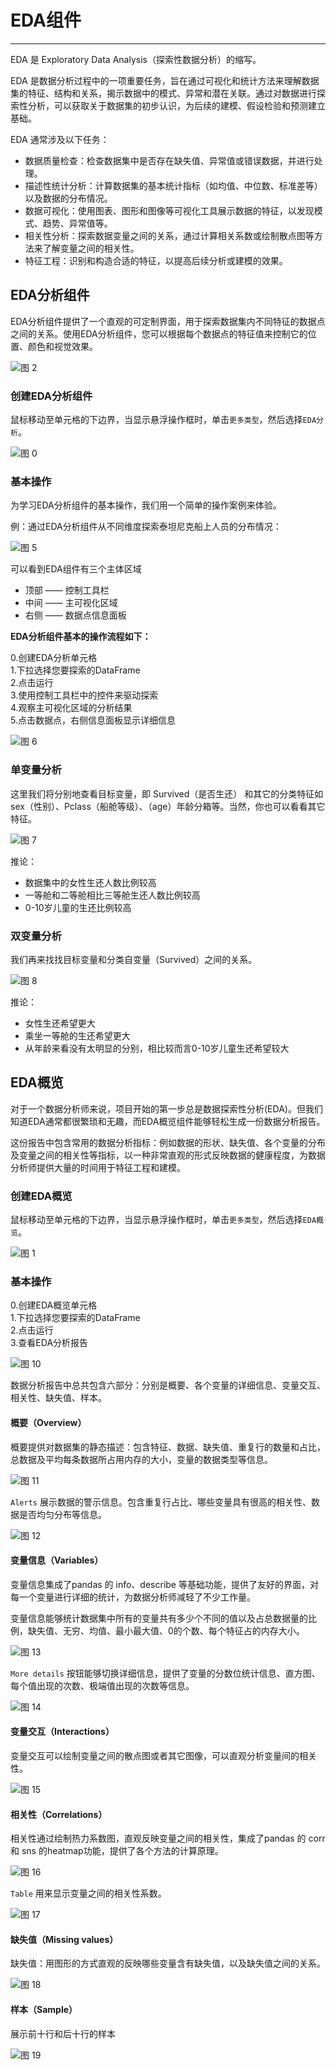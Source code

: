 # EDA组件

<!-- 7101752 -->
---

EDA 是 Exploratory Data Analysis（探索性数据分析）的缩写。

EDA 是数据分析过程中的一项重要任务，旨在通过可视化和统计方法来理解数据集的特征、结构和关系，揭示数据中的模式、异常和潜在关联。通过对数据进行探索性分析，可以获取关于数据集的初步认识，为后续的建模、假设检验和预测建立基础。

EDA 通常涉及以下任务：

- 数据质量检查：检查数据集中是否存在缺失值、异常值或错误数据，并进行处理。
- 描述性统计分析：计算数据集的基本统计指标（如均值、中位数、标准差等）以及数据的分布情况。
- 数据可视化：使用图表、图形和图像等可视化工具展示数据的特征，以发现模式、趋势、异常值等。
- 相关性分析：探索数据变量之间的关系，通过计算相关系数或绘制散点图等方法来了解变量之间的相关性。
- 特征工程：识别和构造合适的特征，以提高后续分析或建模的效果。

## EDA分析组件

<!-- EDA分析组件提供用户用可视化的方式理解和分析机器学习数据集。

使用EDA分析组件能够快速探索数据集特征的分布情况，帮助用户以不同粒度查看数据的整体情况。 -->

<!-- EDA分析组件提供了一个交互式界面，用于探索数据集所有不同特征的数据点之间的关系。

可视化交互图表中的每个单元代表一个数据点。用户可通过按特征值在多个维度上对数据点进行分析和探索。 -->

EDA分析组件提供了一个直观的可定制界面，用于探索数据集内不同特征的数据点之间的关系。使用EDA分析组件，您可以根据每个数据点的特征值来控制它的位置、颜色和视觉效果。

![图 2](../images/bed0c4d929cd4c23197040fae666325b343fb400c5822496bfff264409ca7a5a.png)  


### 创建EDA分析组件

鼠标移动至单元格的下边界，当显示悬浮操作框时，单击`更多类型`，然后选择`EDA分析`。

<!-- ![图 1](../images/edaanyll.png)   -->

![图 0](../images/f0c358314c60580ee93eb9dfa52a8c11185c641298f38b5dba5cb414aec86406.png)  


### 基本操作

为学习EDA分析组件的基本操作，我们用一个简单的操作案例来体验。

例：通过EDA分析组件从不同维度探索泰坦尼克船上人员的分布情况：

![图 5](../images/fdc9abc0e5c04ca8967f5ce51e5fb23503937a731353ad11aeeed3ce30318b72.gif)  

可以看到EDA组件有三个主体区域

- 顶部 —— 控制工具栏
- 中间 —— 主可视化区域
- 右侧 —— 数据点信息面板

**EDA分析组件基本的操作流程如下：**

0.创建EDA分析单元格<br>
1.下拉选择您要探索的DataFrame<br>
2.点击运行<br>
3.使用控制工具栏中的控件来驱动探索<br>
4.观察主可视化区域的分析结果<br>
5.点击数据点，右侧信息面板显示详细信息<br>

<!-- ![](/assets/edafexnxx.png) -->
![图 6](../images/5a7a1f204007f839c9b5d273a70894ad83dfbb4625ad29370e9405844077b120.png)  



### 单变量分析
 

这里我们将分别地查看目标变量，即 Survived（是否生还） 和其它的分类特征如sex（性别）、Pclass（船舱等级）、（age）年龄分箱等。当然，你也可以看看其它特征。

![图 7](../images/c27220d55dad289a1d7616447aa51212ca50a6ae9eb24f88842c87f800bd9b00.gif)  

推论：

- 数据集中的女性生还人数比例较高
- 一等舱和二等舱相比三等舱生还人数比例较高
- 0-10岁儿童的生还比例较高

<!-- Dive有三个区域。顶部的控制工具栏、主可视化和数据点信息面板。
一旦数据被加载到可视化中，用户就可以通过操纵工具栏中的控件来驱动探索。共有四个部分，单击时每个部分都会展开。它们是镶嵌、颜色、显示和定位。
镶嵌面控件
Dive的主要功能是以网格形式排列记录。这被称为镶嵌，有两个方向可以独立控制：垂直（基于行）和水平（基于列）方向。
当您在任一方向上选择要镶嵌的特征时，Dive将根据该特征对项目进行挖掘。对于数值，Dive将数值范围划分为大小相等的数字段。对于字符串值，Dive将共享相同字符串值的项目放在一起，如果太多，则将这些项目放在标记为“其他”的桶中。
此外，包含空格的字符串值可以被视为一个无差别的单词包。当用户选中单词袋框时，Dive会根据最常用的单词将项目放在一起进行排列。这项功能将来可能会被彻底更改或删除。
定位控制装置
默认情况下，Dive将通过堆叠项目来排列网格的每个单元格中的项目。或者，可以将项目放置在散点图中。当“镶嵌面”设置为（无）时，这是最有用的。
具有数值的特征可用于散点图定位。值不是数字的任何项目仍将显示，但该值将强制为零。
颜色控制
使用“颜色控制”可以指定用于为各个项目着色的字段。
如果没有指定精灵图谱，Dive将选择一个特征进行着色。选择算法会优先考虑具有少量唯一值的特征，例如分类特征。
显示控件
使用“显示控制”（Display Controls）可以指定“分段”（Dive）将渲染到每个点上的内容。如果已经指定了精灵图谱，则Dive将默认显示每个点的精灵。如果不是，则Dive将选择其值最唯一的特征，然后将这些字符串渲染为圆形背景顶部的文本。
无论是否使用精灵图集，都可以使用“显示”下拉菜单以交互方式控制渲染到点的功能。 -->

### 双变量分析
 

我们再来找找目标变量和分类自变量（Survived）之间的关系。

![图 8](../images/1283f020528178912efe9109ed66be14ae56f558a48712cb21fd01d972dfed75.gif)  

推论：

- 女性生还希望更大
- 乘坐一等舱的生还希望更大
- 从年龄来看没有太明显的分别，相比较而言0-10岁儿童生还希望较大
  
## EDA概览

对于一个数据分析师来说，项目开始的第一步总是数据探索性分析(EDA)。但我们知道EDA通常都很繁琐和无趣，而EDA概览组件能够轻松生成一份数据分析报告。

这份报告中包含常用的数据分析指标：例如数据的形状、缺失值、各个变量的分布及变量之间的相关性等指标，以一种非常直观的形式反映数据的健康程度，为数据分析师提供大量的时间用于特征工程和建模。


### 创建EDA概览

鼠标移动至单元格的下边界，当显示悬浮操作框时，单击`更多类型`，然后选择`EDA概览`。

<!-- ![图 2](../images/edawholeview.png)   -->
![图 1](../images/8b2f3e7d46df1a0044b3da0db2105c6e449a1b6f63bfc7bebe3446307457ae4b.png)  



### 基本操作

0.创建EDA概览单元格<br>
1.下拉选择您要探索的DataFrame<br>
2.点击运行<br>
3.查看EDA分析报告<br>

![图 10](../images/b74efb5ede6736c6716340e43c703cc5e72a272cf179fa83f9821c604af4bafa.png)  

<!-- 1. 下拉框选择数据集。
2. 数据集总览。
3. 各特征变量的值分布。
4. 散点分布图。
5. 相关系数。
6. 缺失值统计。
7. 样例记录。 -->

<!-- ![](/assets/edagailan.png) -->

数据分析报告中总共包含六部分：分别是概要、各个变量的详细信息、变量交互、相关性、缺失值、样本。

#### 概要（Overview）

概要提供对数据集的静态描述：包含特征、数据、缺失值、重复行的数量和占比，总数据及平均每条数据所占用内存的大小，变量的数据类型等信息。

![图 11](../images/edda9198986f403f96003a7f5d80df32af33ab34ecaf711a7962c97545d8cd87.png)  

`Alerts` 展示数据的警示信息。包含重复行占比、哪些变量具有很高的相关性、数据是否均匀分布等信息。

![图 12](../images/b486054407326f251c2e94681c81c60a0b56a04fe5ff85250de4d4933c468d78.png)  

#### 变量信息（Variables）

变量信息集成了pandas 的 info、describe 等基础功能，提供了友好的界面，对每一个变量进行详细的统计，为数据分析师减轻了不少工作量。

变量信息能够统计数据集中所有的变量共有多少个不同的值以及占总数据量的比例，缺失值、无穷、均值、最小最大值、0的个数、每个特征占的内存大小。


![图 13](../images/161bebc3c1324b26aa05c3e947692921353a58e65604b59c8ec3a07780a2deab.png)  

`More details` 按钮能够切换详细信息，提供了变量的分数位统计信息、直方图、每个值出现的次数、极端值出现的次数等信息。

![图 14](../images/60ad652fad27a6ff01e705aed8e2242a21ede0f41be3b91629aece9037eff29c.png)  

#### 变量交互（Interactions）

变量交互可以绘制变量之间的散点图或者其它图像，可以直观分析变量间的相关性。

![图 15](../images/a071284ffa24e7af4107fb241954bef38307c23902767bf70d2b04e8fe3d5e7c.png)  


#### 相关性（Correlations）

相关性通过绘制热力系数图，直观反映变量之间的相关性，集成了pandas 的 corr 和 sns 的heatmap功能，提供了各个方法的计算原理。

![图 16](../images/17388e0161119878f329c9ae66d3290f8fde4fd97e7de57e1a72037457bec150.png)  

`Table` 用来显示变量之间的相关性系数。

![图 17](../images/c8c5073a9319d1dff307660d759c737406d2f8e863cc179b9480a7cb3161327f.png)  

#### 缺失值（Missing values）

缺失值：用图形的方式直观的反映哪些变量含有缺失值，以及缺失值之间的关系。

![图 18](../images/17eacda287bc9ed800ae3a7a011841643119d53a035ac9fd2a6cd737b83beed0.gif)  

#### 样本（Sample）

展示前十行和后十行的样本

![图 19](../images/a6713027f0a71705bdadec6b5c3e2a11f0da9c3587b405e093328c49b29a656e.gif)  
